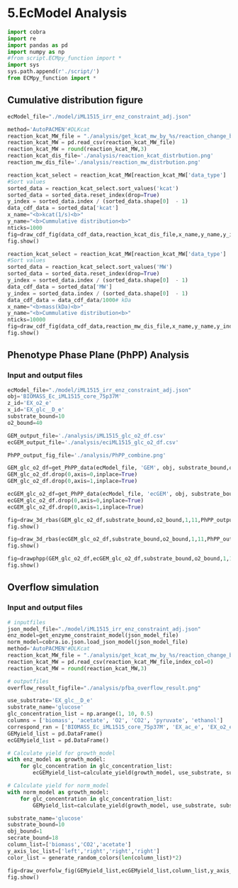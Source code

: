 # 5.EcModel Analysis



```python
import cobra
import re 
import pandas as pd
import numpy as np
#from script.ECMpy_function import *
import sys
sys.path.append(r'./script/')
from ECMpy_function import *
```

##  Cumulative distribution figure




```python
ecModel_file="./model/iML1515_irr_enz_constraint_adj.json"

method='AutoPACMEN'#DLKcat
reaction_kcat_MW_file = "./analysis/get_kcat_mw_by_%s/reaction_change_by_enzuse.csv"%method
reaction_kcat_MW = pd.read_csv(reaction_kcat_MW_file)
reaction_kcat_MW = round(reaction_kcat_MW,3)
reaction_kcat_dis_file='./analysis/reaction_kcat_distrbution.png'
reaction_mw_dis_file='./analysis/reaction_mw_distrbution.png'
```


```python
reaction_kcat_select = reaction_kcat_MW[reaction_kcat_MW['data_type'] != 'fill']
#Sort values
sorted_data = reaction_kcat_select.sort_values('kcat')
sorted_data = sorted_data.reset_index(drop=True)
y_index = sorted_data.index / (sorted_data.shape[0]  - 1)
data_cdf_data = sorted_data['kcat']
x_name="<b>kcat(1/s)<b>"
y_name="<b>Cummulative distribution<b>"
nticks=1000
fig=draw_cdf_fig(data_cdf_data,reaction_kcat_dis_file,x_name,y_name,y_index,nticks)
fig.show()
```


```python
reaction_kcat_select = reaction_kcat_MW[reaction_kcat_MW['data_type'] != 'fill']
#Sort values
sorted_data = reaction_kcat_select.sort_values('MW')
sorted_data = sorted_data.reset_index(drop=True)
y_index = sorted_data.index / (sorted_data.shape[0]  - 1)
data_cdf_data = sorted_data['MW']
y_index = sorted_data.index / (sorted_data.shape[0]  - 1)
data_cdf_data = data_cdf_data/1000# kDa
x_name="<b>mass(kDa)<b>"
y_name="<b>Cummulative distribution<b>"
nticks=10000
fig=draw_cdf_fig(data_cdf_data,reaction_mw_dis_file,x_name,y_name,y_index,nticks)
fig.show()
```

## Phenotype Phase Plane (PhPP) Analysis

### Input and output files


```python
ecModel_file="./model/iML1515_irr_enz_constraint_adj.json"
obj='BIOMASS_Ec_iML1515_core_75p37M'
z_id='EX_o2_e'
x_id='EX_glc__D_e'
substrate_bound=10
o2_bound=40

GEM_output_file='./analysis/iML1515_glc_o2_df.csv'
ecGEM_output_file='./analysis/eciML1515_glc_o2_df.csv'

PhPP_output_fig_file='./analysis/PhPP_combine.png'
```


```python
GEM_glc_o2_df=get_PhPP_data(ecModel_file, 'GEM', obj, substrate_bound,o2_bound,11, GEM_output_file,x_id,z_id)
GEM_glc_o2_df.drop(0,axis=0,inplace=True)
GEM_glc_o2_df.drop(0,axis=1,inplace=True)

ecGEM_glc_o2_df=get_PhPP_data(ecModel_file, 'ecGEM', obj, substrate_bound,o2_bound,11, ecGEM_output_file,x_id,z_id)
ecGEM_glc_o2_df.drop(0,axis=0,inplace=True)
ecGEM_glc_o2_df.drop(0,axis=1,inplace=True)
```


```python
fig=draw_3d_rbas(GEM_glc_o2_df,substrate_bound,o2_bound,1,11,PhPP_output_fig_file)
fig.show()
```


```python
fig=draw_3d_rbas(ecGEM_glc_o2_df,substrate_bound,o2_bound,1,11,PhPP_output_fig_file)
fig.show()
```


```python
fig=drawphpp(GEM_glc_o2_df,ecGEM_glc_o2_df,substrate_bound,o2_bound,1,11,PhPP_output_fig_file)
fig.show()
```

## Overflow simulation

### Input and output files


```python
# inputfiles
json_model_file="./model/iML1515_irr_enz_constraint_adj.json"
enz_model=get_enzyme_constraint_model(json_model_file)
norm_model=cobra.io.json.load_json_model(json_model_file)
method='AutoPACMEN'#DLKcat
reaction_kcat_MW_file = "./analysis/get_kcat_mw_by_%s/reaction_change_by_enzuse.csv"%method
reaction_kcat_MW = pd.read_csv(reaction_kcat_MW_file,index_col=0)
reaction_kcat_MW = round(reaction_kcat_MW,3)

# outputfiles
overflow_result_figfile="./analysis/pfba_overflow_result.png"
```


```python
use_substrate='EX_glc__D_e'
substrate_name='glucose'
glc_concentration_list = np.arange(1, 10, 0.5)
columns = ['biomass', 'acetate', 'O2', 'CO2', 'pyruvate', 'ethanol']
correspond_rxn = ['BIOMASS_Ec_iML1515_core_75p37M', 'EX_ac_e', 'EX_o2_e_reverse', 'EX_co2_e', 'EX_pyr_e', 'EX_etoh_e']
GEMyield_list = pd.DataFrame()
ecGEMyield_list = pd.DataFrame()

# Calculate yield for growth_model
with enz_model as growth_model:
    for glc_concentration in glc_concentration_list:
        ecGEMyield_list=calculate_yield(growth_model, use_substrate, substrate_name, glc_concentration,columns, correspond_rxn, ecGEMyield_list)

# Calculate yield for norm_model
with norm_model as growth_model:
    for glc_concentration in glc_concentration_list:
        GEMyield_list=calculate_yield(growth_model, use_substrate, substrate_name, glc_concentration,columns, correspond_rxn, GEMyield_list)

```


```python
substrate_name='glucose'
substrate_bound=10
obj_bound=1
secrate_bound=18
column_list=['biomass','CO2','acetate']
y_axis_loc_list=['left','right','right','right']
color_list = generate_random_colors(len(column_list)*2)

fig=draw_overfolw_fig(GEMyield_list,ecGEMyield_list,column_list,y_axis_loc_list,color_list,substrate_name, substrate_bound,obj_bound,secrate_bound,overflow_result_figfile)
fig.show()
```


<div>                            <div id="4a4a3ba5-90d2-4f51-9a31-5294ee828740" class="plotly-graph-div" style="height:600px; width:800px;"></div>            <script type="text/javascript">                require(["plotly"], function(Plotly) {                    window.PLOTLYENV=window.PLOTLYENV || {};                                    if (document.getElementById("4a4a3ba5-90d2-4f51-9a31-5294ee828740")) {                    Plotly.newPlot(                        "4a4a3ba5-90d2-4f51-9a31-5294ee828740",                        [{"line":{"color":"#ca4553","width":3},"marker":{"color":"#ca4553","size":10},"mode":"lines+markers","name":"biomass_GEM","x":[1.0,1.5,2.0,2.5,3.0,3.5,4.0,4.5,5.0,5.5,6.0,6.5,7.0,7.5,8.0,8.5,9.0,9.5],"y":[0.06384218390161035,0.1087122535335538,0.15348051168052224,0.19824876982749023,0.24301702797445823,0.287785286121426,0.3325535442683941,0.3773218024153618,0.4220900605623304,0.46685831870929845,0.5116265768562658,0.5563948350032342,0.6011630931502019,0.6459313512971697,0.6906996094441386,0.7354678675911055,0.7802361257380747,0.8250043838850418],"type":"scatter"},{"line":{"color":"#8dff1c","width":3},"marker":{"color":"#8dff1c","size":10},"mode":"lines+markers","name":"biomass_ecGEM","x":[1.0,1.5,2.0,2.5,3.0,3.5,4.0,4.5,5.0,5.5,6.0,6.5,7.0,7.5,8.0,8.5,9.0,9.5],"y":[0.06384218390161003,0.10871225353355472,0.1532503285905529,0.19249399988532345,0.22703761518513996,0.25340754953291406,0.27977748388068563,0.3032547093347451,0.3153727891418566,0.3274908689489677,0.3396089487560784,0.3517270285631926,0.36282028387129345,0.37131079911682985,0.37794932792798575,0.38379698033014087,0.38964463273229244,0.39549228513444823],"type":"scatter"},{"line":{"color":"#9c305c","width":3},"marker":{"color":"#9c305c","size":10},"mode":"lines+markers","name":"CO2_GEM","x":[1.0,1.5,2.0,2.5,3.0,3.5,4.0,4.5,5.0,5.5,6.0,6.5,7.0,7.5,8.0,8.5,9.0,9.5],"xaxis":"x2","y":[3.379571641831732,4.537861416540408,5.700330084985212,6.86279875343011,8.025267421874993,9.18773609031987,10.350204758764734,11.51267342720962,12.6751420956545,13.83761076409942,15.00007943254431,16.162548100989156,17.325016769434008,18.48748543787895,19.649954106323815,20.812422774768727,21.97489144321361,23.137360111658502],"yaxis":"y2","type":"scatter"},{"line":{"color":"#10beaf","width":3},"marker":{"color":"#10beaf","size":10},"mode":"lines+markers","name":"CO2_ecGEM","x":[1.0,1.5,2.0,2.5,3.0,3.5,4.0,4.5,5.0,5.5,6.0,6.5,7.0,7.5,8.0,8.5,9.0,9.5],"xaxis":"x2","y":[3.3795716418317574,4.537861416540304,5.709778043367395,7.099005622142966,8.681148907454311,10.598784245956436,12.516419584458838,14.050723922670315,13.654794821234857,13.258865719787599,12.862936618361116,12.467007516932425,12.052914438425068,11.587044681038462,10.683892479013704,11.427936503291878,12.256430418100464,13.0849243431091],"yaxis":"y2","type":"scatter"},{"line":{"color":"#8e5b45","width":3},"marker":{"color":"#8e5b45","size":10},"mode":"lines+markers","name":"acetate_GEM","x":[1.0,1.5,2.0,2.5,3.0,3.5,4.0,4.5,5.0,5.5,6.0,6.5,7.0,7.5,8.0,8.5,9.0,9.5],"xaxis":"x2","y":[0.0,0.0,0.0,0.0,0.0,0.0,0.0,0.0,0.0,0.0,0.0,0.0,0.0,0.0,0.0,0.0,0.0,0.0],"yaxis":"y2","type":"scatter"},{"line":{"color":"#133647","width":3},"marker":{"color":"#133647","size":10},"mode":"lines+markers","name":"acetate_ecGEM","x":[1.0,1.5,2.0,2.5,3.0,3.5,4.0,4.5,5.0,5.5,6.0,6.5,7.0,7.5,8.0,8.5,9.0,9.5],"xaxis":"x2","y":[0.0,0.0,0.0,0.0,0.0,0.0,0.0,0.25103170563648847,1.7003005035425784,3.149569301454742,4.598838099356203,6.048106897258854,7.527489852521172,9.08617640851334,10.237881679387232,11.148729873710707,12.059578068034142,12.970426262357474],"yaxis":"y2","type":"scatter"}],                        {"height":600,"legend":{"font":{"color":"black","family":"Times New Roman","size":20},"x":0.05,"y":0.98},"plot_bgcolor":"white","width":800,"xaxis":{"linecolor":"black","range":[1,10],"tickcolor":"black","tickfont":{"color":"black","family":"Times New Roman","size":15},"ticks":"inside","title":{"font":{"family":"Times New Roman","size":20},"text":"\u003cb\u003eSubstrate uptake rate (mmol\u002fgDW\u002fh)\u003c\u002fb\u003e"}},"yaxis":{"linecolor":"black","range":[0,1],"tickcolor":"black","tickfont":{"color":"black","family":"Times New Roman","size":15},"ticks":"inside","title":{"font":{"family":"Times New Roman","size":20},"text":"\u003cb\u003eGrowth rate (h\u003csup\u003e-1\u003c\u002fsup\u003e)\u003c\u002fb\u003e"}},"xaxis2":{"linecolor":"black","overlaying":"x","range":[1,10],"showticklabels":false,"side":"top"},"yaxis2":{"linecolor":"black","overlaying":"y","range":[0,18],"side":"right","tickcolor":"black","tickfont":{"color":"black","family":"Times New Roman","size":15},"ticks":"inside","title":{"font":{"family":"Times New Roman","size":20},"text":"\u003cb\u003eSecrete rate (mmol\u002fgDW\u002fh)\u003c\u002fb\u003e"}},"template":{"data":{"histogram2dcontour":[{"type":"histogram2dcontour","colorbar":{"outlinewidth":0,"ticks":""},"colorscale":[[0.0,"#0d0887"],[0.1111111111111111,"#46039f"],[0.2222222222222222,"#7201a8"],[0.3333333333333333,"#9c179e"],[0.4444444444444444,"#bd3786"],[0.5555555555555556,"#d8576b"],[0.6666666666666666,"#ed7953"],[0.7777777777777778,"#fb9f3a"],[0.8888888888888888,"#fdca26"],[1.0,"#f0f921"]]}],"choropleth":[{"type":"choropleth","colorbar":{"outlinewidth":0,"ticks":""}}],"histogram2d":[{"type":"histogram2d","colorbar":{"outlinewidth":0,"ticks":""},"colorscale":[[0.0,"#0d0887"],[0.1111111111111111,"#46039f"],[0.2222222222222222,"#7201a8"],[0.3333333333333333,"#9c179e"],[0.4444444444444444,"#bd3786"],[0.5555555555555556,"#d8576b"],[0.6666666666666666,"#ed7953"],[0.7777777777777778,"#fb9f3a"],[0.8888888888888888,"#fdca26"],[1.0,"#f0f921"]]}],"heatmap":[{"type":"heatmap","colorbar":{"outlinewidth":0,"ticks":""},"colorscale":[[0.0,"#0d0887"],[0.1111111111111111,"#46039f"],[0.2222222222222222,"#7201a8"],[0.3333333333333333,"#9c179e"],[0.4444444444444444,"#bd3786"],[0.5555555555555556,"#d8576b"],[0.6666666666666666,"#ed7953"],[0.7777777777777778,"#fb9f3a"],[0.8888888888888888,"#fdca26"],[1.0,"#f0f921"]]}],"heatmapgl":[{"type":"heatmapgl","colorbar":{"outlinewidth":0,"ticks":""},"colorscale":[[0.0,"#0d0887"],[0.1111111111111111,"#46039f"],[0.2222222222222222,"#7201a8"],[0.3333333333333333,"#9c179e"],[0.4444444444444444,"#bd3786"],[0.5555555555555556,"#d8576b"],[0.6666666666666666,"#ed7953"],[0.7777777777777778,"#fb9f3a"],[0.8888888888888888,"#fdca26"],[1.0,"#f0f921"]]}],"contourcarpet":[{"type":"contourcarpet","colorbar":{"outlinewidth":0,"ticks":""}}],"contour":[{"type":"contour","colorbar":{"outlinewidth":0,"ticks":""},"colorscale":[[0.0,"#0d0887"],[0.1111111111111111,"#46039f"],[0.2222222222222222,"#7201a8"],[0.3333333333333333,"#9c179e"],[0.4444444444444444,"#bd3786"],[0.5555555555555556,"#d8576b"],[0.6666666666666666,"#ed7953"],[0.7777777777777778,"#fb9f3a"],[0.8888888888888888,"#fdca26"],[1.0,"#f0f921"]]}],"surface":[{"type":"surface","colorbar":{"outlinewidth":0,"ticks":""},"colorscale":[[0.0,"#0d0887"],[0.1111111111111111,"#46039f"],[0.2222222222222222,"#7201a8"],[0.3333333333333333,"#9c179e"],[0.4444444444444444,"#bd3786"],[0.5555555555555556,"#d8576b"],[0.6666666666666666,"#ed7953"],[0.7777777777777778,"#fb9f3a"],[0.8888888888888888,"#fdca26"],[1.0,"#f0f921"]]}],"mesh3d":[{"type":"mesh3d","colorbar":{"outlinewidth":0,"ticks":""}}],"scatter":[{"fillpattern":{"fillmode":"overlay","size":10,"solidity":0.2},"type":"scatter"}],"parcoords":[{"type":"parcoords","line":{"colorbar":{"outlinewidth":0,"ticks":""}}}],"scatterpolargl":[{"type":"scatterpolargl","marker":{"colorbar":{"outlinewidth":0,"ticks":""}}}],"bar":[{"error_x":{"color":"#2a3f5f"},"error_y":{"color":"#2a3f5f"},"marker":{"line":{"color":"#E5ECF6","width":0.5},"pattern":{"fillmode":"overlay","size":10,"solidity":0.2}},"type":"bar"}],"scattergeo":[{"type":"scattergeo","marker":{"colorbar":{"outlinewidth":0,"ticks":""}}}],"scatterpolar":[{"type":"scatterpolar","marker":{"colorbar":{"outlinewidth":0,"ticks":""}}}],"histogram":[{"marker":{"pattern":{"fillmode":"overlay","size":10,"solidity":0.2}},"type":"histogram"}],"scattergl":[{"type":"scattergl","marker":{"colorbar":{"outlinewidth":0,"ticks":""}}}],"scatter3d":[{"type":"scatter3d","line":{"colorbar":{"outlinewidth":0,"ticks":""}},"marker":{"colorbar":{"outlinewidth":0,"ticks":""}}}],"scattermapbox":[{"type":"scattermapbox","marker":{"colorbar":{"outlinewidth":0,"ticks":""}}}],"scatterternary":[{"type":"scatterternary","marker":{"colorbar":{"outlinewidth":0,"ticks":""}}}],"scattercarpet":[{"type":"scattercarpet","marker":{"colorbar":{"outlinewidth":0,"ticks":""}}}],"carpet":[{"aaxis":{"endlinecolor":"#2a3f5f","gridcolor":"white","linecolor":"white","minorgridcolor":"white","startlinecolor":"#2a3f5f"},"baxis":{"endlinecolor":"#2a3f5f","gridcolor":"white","linecolor":"white","minorgridcolor":"white","startlinecolor":"#2a3f5f"},"type":"carpet"}],"table":[{"cells":{"fill":{"color":"#EBF0F8"},"line":{"color":"white"}},"header":{"fill":{"color":"#C8D4E3"},"line":{"color":"white"}},"type":"table"}],"barpolar":[{"marker":{"line":{"color":"#E5ECF6","width":0.5},"pattern":{"fillmode":"overlay","size":10,"solidity":0.2}},"type":"barpolar"}],"pie":[{"automargin":true,"type":"pie"}]},"layout":{"autotypenumbers":"strict","colorway":["#636efa","#EF553B","#00cc96","#ab63fa","#FFA15A","#19d3f3","#FF6692","#B6E880","#FF97FF","#FECB52"],"font":{"color":"#2a3f5f"},"hovermode":"closest","hoverlabel":{"align":"left"},"paper_bgcolor":"white","plot_bgcolor":"#E5ECF6","polar":{"bgcolor":"#E5ECF6","angularaxis":{"gridcolor":"white","linecolor":"white","ticks":""},"radialaxis":{"gridcolor":"white","linecolor":"white","ticks":""}},"ternary":{"bgcolor":"#E5ECF6","aaxis":{"gridcolor":"white","linecolor":"white","ticks":""},"baxis":{"gridcolor":"white","linecolor":"white","ticks":""},"caxis":{"gridcolor":"white","linecolor":"white","ticks":""}},"coloraxis":{"colorbar":{"outlinewidth":0,"ticks":""}},"colorscale":{"sequential":[[0.0,"#0d0887"],[0.1111111111111111,"#46039f"],[0.2222222222222222,"#7201a8"],[0.3333333333333333,"#9c179e"],[0.4444444444444444,"#bd3786"],[0.5555555555555556,"#d8576b"],[0.6666666666666666,"#ed7953"],[0.7777777777777778,"#fb9f3a"],[0.8888888888888888,"#fdca26"],[1.0,"#f0f921"]],"sequentialminus":[[0.0,"#0d0887"],[0.1111111111111111,"#46039f"],[0.2222222222222222,"#7201a8"],[0.3333333333333333,"#9c179e"],[0.4444444444444444,"#bd3786"],[0.5555555555555556,"#d8576b"],[0.6666666666666666,"#ed7953"],[0.7777777777777778,"#fb9f3a"],[0.8888888888888888,"#fdca26"],[1.0,"#f0f921"]],"diverging":[[0,"#8e0152"],[0.1,"#c51b7d"],[0.2,"#de77ae"],[0.3,"#f1b6da"],[0.4,"#fde0ef"],[0.5,"#f7f7f7"],[0.6,"#e6f5d0"],[0.7,"#b8e186"],[0.8,"#7fbc41"],[0.9,"#4d9221"],[1,"#276419"]]},"xaxis":{"gridcolor":"white","linecolor":"white","ticks":"","title":{"standoff":15},"zerolinecolor":"white","automargin":true,"zerolinewidth":2},"yaxis":{"gridcolor":"white","linecolor":"white","ticks":"","title":{"standoff":15},"zerolinecolor":"white","automargin":true,"zerolinewidth":2},"scene":{"xaxis":{"backgroundcolor":"#E5ECF6","gridcolor":"white","linecolor":"white","showbackground":true,"ticks":"","zerolinecolor":"white","gridwidth":2},"yaxis":{"backgroundcolor":"#E5ECF6","gridcolor":"white","linecolor":"white","showbackground":true,"ticks":"","zerolinecolor":"white","gridwidth":2},"zaxis":{"backgroundcolor":"#E5ECF6","gridcolor":"white","linecolor":"white","showbackground":true,"ticks":"","zerolinecolor":"white","gridwidth":2}},"shapedefaults":{"line":{"color":"#2a3f5f"}},"annotationdefaults":{"arrowcolor":"#2a3f5f","arrowhead":0,"arrowwidth":1},"geo":{"bgcolor":"white","landcolor":"#E5ECF6","subunitcolor":"white","showland":true,"showlakes":true,"lakecolor":"white"},"title":{"x":0.05},"mapbox":{"style":"light"}}}},                        {"responsive": true}                    ).then(function(){

var gd = document.getElementById('4a4a3ba5-90d2-4f51-9a31-5294ee828740');
var x = new MutationObserver(function (mutations, observer) {{
        var display = window.getComputedStyle(gd).display;
        if (!display || display === 'none') {{
            console.log([gd, 'removed!']);
            Plotly.purge(gd);
            observer.disconnect();
        }}
}});

// Listen for the removal of the full notebook cells
var notebookContainer = gd.closest('#notebook-container');
if (notebookContainer) {{
    x.observe(notebookContainer, {childList: true});
}}

// Listen for the clearing of the current output cell
var outputEl = gd.closest('.output');
if (outputEl) {{
    x.observe(outputEl, {childList: true});
}}

                        })                };                });            </script>        </div>


## Trade-off simulation


```python
# inputfiles
method='AutoPACMEN'#DLKcat
reaction_kcat_MW_file = "./analysis/get_kcat_mw_by_%s/reaction_change_by_enzuse.csv"%method
reaction_kcat_MW = pd.read_csv(reaction_kcat_MW_file,index_col=0)
reaction_kcat_MW = round(reaction_kcat_MW,3)
json_model_file="./model/iML1515_irr_enz_constraint_adj.json"
enz_model=get_enzyme_constraint_model(json_model_file)
glc_concentration_list = np.arange(1, 10, 0.5)
efficiency_file="./analysis/efficiency_pfba.csv"
trade_off_enzyme_efficiency_figfile="./analysis/trade_off_enzyme_efficiency.png"
use_substrate='EX_glc__D_e'
obj='BIOMASS_Ec_iML1515_core_75p37M'

yield_cost_efficiency_df=get_yield_cost_efficiency(enz_model,glc_concentration_list,use_substrate,obj,reaction_kcat_MW,efficiency_file)
yield_cost_efficiency_df.head()

```




<div>
<style scoped>
    .dataframe tbody tr th:only-of-type {
        vertical-align: middle;
    }

    .dataframe tbody tr th {
        vertical-align: top;
    }

    .dataframe thead th {
        text-align: right;
    }
</style>
<table border="1" class="dataframe">
  <thead>
    <tr style="text-align: right;">
      <th></th>
      <th>biomass</th>
      <th>glucose_simu</th>
      <th>glucose_set</th>
      <th>biomass yield</th>
      <th>min enzyme cost</th>
      <th>enzyme efficiency</th>
    </tr>
  </thead>
  <tbody>
    <tr>
      <th>1.0</th>
      <td>0.089537</td>
      <td>1.0</td>
      <td>1.0</td>
      <td>0.497425</td>
      <td>0.099772</td>
      <td>0.897408</td>
    </tr>
    <tr>
      <th>1.5</th>
      <td>0.134305</td>
      <td>1.5</td>
      <td>1.5</td>
      <td>0.497425</td>
      <td>0.149658</td>
      <td>0.897408</td>
    </tr>
    <tr>
      <th>2.0</th>
      <td>0.179073</td>
      <td>2.0</td>
      <td>2.0</td>
      <td>0.497425</td>
      <td>0.199545</td>
      <td>0.897408</td>
    </tr>
    <tr>
      <th>2.5</th>
      <td>0.221429</td>
      <td>2.5</td>
      <td>2.5</td>
      <td>0.492065</td>
      <td>0.227002</td>
      <td>0.975453</td>
    </tr>
    <tr>
      <th>3.0</th>
      <td>0.259839</td>
      <td>3.0</td>
      <td>3.0</td>
      <td>0.481183</td>
      <td>0.227002</td>
      <td>1.144654</td>
    </tr>
  </tbody>
</table>
</div>




```python
yield_cost_efficiency_df = pd.read_csv(efficiency_file)
fig=draw_trade_off(yield_cost_efficiency_df,trade_off_enzyme_efficiency_figfile)
fig.show()
```


<div>                            <div id="c1f74121-59ac-46d6-ae99-c53bec99df09" class="plotly-graph-div" style="height:600px; width:800px;"></div>            <script type="text/javascript">                require(["plotly"], function(Plotly) {                    window.PLOTLYENV=window.PLOTLYENV || {};                                    if (document.getElementById("c1f74121-59ac-46d6-ae99-c53bec99df09")) {                    Plotly.newPlot(                        "c1f74121-59ac-46d6-ae99-c53bec99df09",                        [{"line":{"color":"red","dash":"dash","width":3},"marker":{"color":"red","size":10},"mode":"lines","name":"biomass yield","x":[1.0,1.5,2.0,2.5,3.0,3.5,4.0,4.5,5.0,5.5,6.0,6.5,7.0,7.5,8.0,8.5,9.0,9.5],"y":[0.4974250905218673,0.4974250905218655,0.4974250905218661,0.4920652548506863,0.4811827774021628,0.4579862429068541,0.4375262337187864,0.4202384916354786,0.3917926089897021,0.368415628292455,0.3489348110447498,0.3324510426043874,0.3157439804733918,0.3006248671742367,0.285896682733143,0.2729012258733541,0.2613497086646535,0.2510141327558489],"type":"scatter"},{"line":{"color":"blue","width":3},"marker":{"color":"blue","size":10,"symbol":5},"mode":"lines","name":"enzyme efficiency","x":[1.0,1.5,2.0,2.5,3.0,3.5,4.0,4.5,5.0,5.5,6.0,6.5,7.0,7.5,8.0,8.5,9.0,9.5],"xaxis":"x2","y":[0.8974084915316362,0.897408491531657,0.8974084915316339,0.9754529534931816,1.1446539788676235,1.271051694033473,1.3877093637245963,1.4994834093784677,1.553313372635864,1.606693697397809,1.66007390364879,1.7134539913892135,1.7525247427127746,1.7877915660956418,1.8135502340394103,1.839308874408199,1.865067487202114,1.890826013065673],"yaxis":"y2","type":"scatter"}],                        {"height":600,"legend":{"font":{"color":"black","family":"Times New Roman","size":20},"x":0.07,"y":0.95},"plot_bgcolor":"white","width":800,"xaxis":{"linecolor":"black","range":[1,9.6],"tickcolor":"black","tickfont":{"color":"black","family":"Times New Roman","size":15},"ticks":"inside","title":{"font":{"family":"Times New Roman","size":20},"text":"\u003cb\u003eSubstrate uptake rate (mmol\u002fgDW\u002fh)\u003cb\u003e"}},"yaxis":{"linecolor":"black","range":[0.15101413275584888,0.5974250905218673],"tickcolor":"black","tickfont":{"color":"black","family":"Times New Roman","size":15},"ticks":"inside","title":{"font":{"family":"Times New Roman","size":20},"text":"\u003cb\u003eBiomass yield (gDW\u002fg glucose)\u003cb\u003e"}},"xaxis2":{"linecolor":"black","overlaying":"x","range":[1,9.6],"showticklabels":false,"side":"top"},"yaxis2":{"linecolor":"black","overlaying":"y","range":[0.797408491531634,1.9908260130656732],"side":"right","tickcolor":"black","tickfont":{"color":"black","family":"Times New Roman","size":15},"ticks":"inside","title":{"font":{"family":"Times New Roman","size":20},"text":"\u003cb\u003eEnzyme efficiency (gDW\u002fg enzyme)\u003cb\u003e"}},"template":{"data":{"histogram2dcontour":[{"type":"histogram2dcontour","colorbar":{"outlinewidth":0,"ticks":""},"colorscale":[[0.0,"#0d0887"],[0.1111111111111111,"#46039f"],[0.2222222222222222,"#7201a8"],[0.3333333333333333,"#9c179e"],[0.4444444444444444,"#bd3786"],[0.5555555555555556,"#d8576b"],[0.6666666666666666,"#ed7953"],[0.7777777777777778,"#fb9f3a"],[0.8888888888888888,"#fdca26"],[1.0,"#f0f921"]]}],"choropleth":[{"type":"choropleth","colorbar":{"outlinewidth":0,"ticks":""}}],"histogram2d":[{"type":"histogram2d","colorbar":{"outlinewidth":0,"ticks":""},"colorscale":[[0.0,"#0d0887"],[0.1111111111111111,"#46039f"],[0.2222222222222222,"#7201a8"],[0.3333333333333333,"#9c179e"],[0.4444444444444444,"#bd3786"],[0.5555555555555556,"#d8576b"],[0.6666666666666666,"#ed7953"],[0.7777777777777778,"#fb9f3a"],[0.8888888888888888,"#fdca26"],[1.0,"#f0f921"]]}],"heatmap":[{"type":"heatmap","colorbar":{"outlinewidth":0,"ticks":""},"colorscale":[[0.0,"#0d0887"],[0.1111111111111111,"#46039f"],[0.2222222222222222,"#7201a8"],[0.3333333333333333,"#9c179e"],[0.4444444444444444,"#bd3786"],[0.5555555555555556,"#d8576b"],[0.6666666666666666,"#ed7953"],[0.7777777777777778,"#fb9f3a"],[0.8888888888888888,"#fdca26"],[1.0,"#f0f921"]]}],"heatmapgl":[{"type":"heatmapgl","colorbar":{"outlinewidth":0,"ticks":""},"colorscale":[[0.0,"#0d0887"],[0.1111111111111111,"#46039f"],[0.2222222222222222,"#7201a8"],[0.3333333333333333,"#9c179e"],[0.4444444444444444,"#bd3786"],[0.5555555555555556,"#d8576b"],[0.6666666666666666,"#ed7953"],[0.7777777777777778,"#fb9f3a"],[0.8888888888888888,"#fdca26"],[1.0,"#f0f921"]]}],"contourcarpet":[{"type":"contourcarpet","colorbar":{"outlinewidth":0,"ticks":""}}],"contour":[{"type":"contour","colorbar":{"outlinewidth":0,"ticks":""},"colorscale":[[0.0,"#0d0887"],[0.1111111111111111,"#46039f"],[0.2222222222222222,"#7201a8"],[0.3333333333333333,"#9c179e"],[0.4444444444444444,"#bd3786"],[0.5555555555555556,"#d8576b"],[0.6666666666666666,"#ed7953"],[0.7777777777777778,"#fb9f3a"],[0.8888888888888888,"#fdca26"],[1.0,"#f0f921"]]}],"surface":[{"type":"surface","colorbar":{"outlinewidth":0,"ticks":""},"colorscale":[[0.0,"#0d0887"],[0.1111111111111111,"#46039f"],[0.2222222222222222,"#7201a8"],[0.3333333333333333,"#9c179e"],[0.4444444444444444,"#bd3786"],[0.5555555555555556,"#d8576b"],[0.6666666666666666,"#ed7953"],[0.7777777777777778,"#fb9f3a"],[0.8888888888888888,"#fdca26"],[1.0,"#f0f921"]]}],"mesh3d":[{"type":"mesh3d","colorbar":{"outlinewidth":0,"ticks":""}}],"scatter":[{"fillpattern":{"fillmode":"overlay","size":10,"solidity":0.2},"type":"scatter"}],"parcoords":[{"type":"parcoords","line":{"colorbar":{"outlinewidth":0,"ticks":""}}}],"scatterpolargl":[{"type":"scatterpolargl","marker":{"colorbar":{"outlinewidth":0,"ticks":""}}}],"bar":[{"error_x":{"color":"#2a3f5f"},"error_y":{"color":"#2a3f5f"},"marker":{"line":{"color":"#E5ECF6","width":0.5},"pattern":{"fillmode":"overlay","size":10,"solidity":0.2}},"type":"bar"}],"scattergeo":[{"type":"scattergeo","marker":{"colorbar":{"outlinewidth":0,"ticks":""}}}],"scatterpolar":[{"type":"scatterpolar","marker":{"colorbar":{"outlinewidth":0,"ticks":""}}}],"histogram":[{"marker":{"pattern":{"fillmode":"overlay","size":10,"solidity":0.2}},"type":"histogram"}],"scattergl":[{"type":"scattergl","marker":{"colorbar":{"outlinewidth":0,"ticks":""}}}],"scatter3d":[{"type":"scatter3d","line":{"colorbar":{"outlinewidth":0,"ticks":""}},"marker":{"colorbar":{"outlinewidth":0,"ticks":""}}}],"scattermapbox":[{"type":"scattermapbox","marker":{"colorbar":{"outlinewidth":0,"ticks":""}}}],"scatterternary":[{"type":"scatterternary","marker":{"colorbar":{"outlinewidth":0,"ticks":""}}}],"scattercarpet":[{"type":"scattercarpet","marker":{"colorbar":{"outlinewidth":0,"ticks":""}}}],"carpet":[{"aaxis":{"endlinecolor":"#2a3f5f","gridcolor":"white","linecolor":"white","minorgridcolor":"white","startlinecolor":"#2a3f5f"},"baxis":{"endlinecolor":"#2a3f5f","gridcolor":"white","linecolor":"white","minorgridcolor":"white","startlinecolor":"#2a3f5f"},"type":"carpet"}],"table":[{"cells":{"fill":{"color":"#EBF0F8"},"line":{"color":"white"}},"header":{"fill":{"color":"#C8D4E3"},"line":{"color":"white"}},"type":"table"}],"barpolar":[{"marker":{"line":{"color":"#E5ECF6","width":0.5},"pattern":{"fillmode":"overlay","size":10,"solidity":0.2}},"type":"barpolar"}],"pie":[{"automargin":true,"type":"pie"}]},"layout":{"autotypenumbers":"strict","colorway":["#636efa","#EF553B","#00cc96","#ab63fa","#FFA15A","#19d3f3","#FF6692","#B6E880","#FF97FF","#FECB52"],"font":{"color":"#2a3f5f"},"hovermode":"closest","hoverlabel":{"align":"left"},"paper_bgcolor":"white","plot_bgcolor":"#E5ECF6","polar":{"bgcolor":"#E5ECF6","angularaxis":{"gridcolor":"white","linecolor":"white","ticks":""},"radialaxis":{"gridcolor":"white","linecolor":"white","ticks":""}},"ternary":{"bgcolor":"#E5ECF6","aaxis":{"gridcolor":"white","linecolor":"white","ticks":""},"baxis":{"gridcolor":"white","linecolor":"white","ticks":""},"caxis":{"gridcolor":"white","linecolor":"white","ticks":""}},"coloraxis":{"colorbar":{"outlinewidth":0,"ticks":""}},"colorscale":{"sequential":[[0.0,"#0d0887"],[0.1111111111111111,"#46039f"],[0.2222222222222222,"#7201a8"],[0.3333333333333333,"#9c179e"],[0.4444444444444444,"#bd3786"],[0.5555555555555556,"#d8576b"],[0.6666666666666666,"#ed7953"],[0.7777777777777778,"#fb9f3a"],[0.8888888888888888,"#fdca26"],[1.0,"#f0f921"]],"sequentialminus":[[0.0,"#0d0887"],[0.1111111111111111,"#46039f"],[0.2222222222222222,"#7201a8"],[0.3333333333333333,"#9c179e"],[0.4444444444444444,"#bd3786"],[0.5555555555555556,"#d8576b"],[0.6666666666666666,"#ed7953"],[0.7777777777777778,"#fb9f3a"],[0.8888888888888888,"#fdca26"],[1.0,"#f0f921"]],"diverging":[[0,"#8e0152"],[0.1,"#c51b7d"],[0.2,"#de77ae"],[0.3,"#f1b6da"],[0.4,"#fde0ef"],[0.5,"#f7f7f7"],[0.6,"#e6f5d0"],[0.7,"#b8e186"],[0.8,"#7fbc41"],[0.9,"#4d9221"],[1,"#276419"]]},"xaxis":{"gridcolor":"white","linecolor":"white","ticks":"","title":{"standoff":15},"zerolinecolor":"white","automargin":true,"zerolinewidth":2},"yaxis":{"gridcolor":"white","linecolor":"white","ticks":"","title":{"standoff":15},"zerolinecolor":"white","automargin":true,"zerolinewidth":2},"scene":{"xaxis":{"backgroundcolor":"#E5ECF6","gridcolor":"white","linecolor":"white","showbackground":true,"ticks":"","zerolinecolor":"white","gridwidth":2},"yaxis":{"backgroundcolor":"#E5ECF6","gridcolor":"white","linecolor":"white","showbackground":true,"ticks":"","zerolinecolor":"white","gridwidth":2},"zaxis":{"backgroundcolor":"#E5ECF6","gridcolor":"white","linecolor":"white","showbackground":true,"ticks":"","zerolinecolor":"white","gridwidth":2}},"shapedefaults":{"line":{"color":"#2a3f5f"}},"annotationdefaults":{"arrowcolor":"#2a3f5f","arrowhead":0,"arrowwidth":1},"geo":{"bgcolor":"white","landcolor":"#E5ECF6","subunitcolor":"white","showland":true,"showlakes":true,"lakecolor":"white"},"title":{"x":0.05},"mapbox":{"style":"light"}}}},                        {"responsive": true}                    ).then(function(){

var gd = document.getElementById('c1f74121-59ac-46d6-ae99-c53bec99df09');
var x = new MutationObserver(function (mutations, observer) {{
        var display = window.getComputedStyle(gd).display;
        if (!display || display === 'none') {{
            console.log([gd, 'removed!']);
            Plotly.purge(gd);
            observer.disconnect();
        }}
}});

// Listen for the removal of the full notebook cells
var notebookContainer = gd.closest('#notebook-container');
if (notebookContainer) {{
    x.observe(notebookContainer, {childList: true});
}}

// Listen for the clearing of the current output cell
var outputEl = gd.closest('.output');
if (outputEl) {{
    x.observe(outputEl, {childList: true});
}}

                        })                };                });            </script>        </div>

